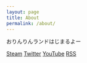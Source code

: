```yaml
---
layout: page
title: About
permalink: /about/
---
```


おりんりんランドはじまるよー

[Steam](http://steamcommunity.com/id/SupremeBogus)
[Twitter](https://twitter.com/SupremeBogus)
[YouTube](https://www.youtube.com/user/NeuBogus)
[RSS]({{"/feed.xml"|prepend:site.baseurl}})
